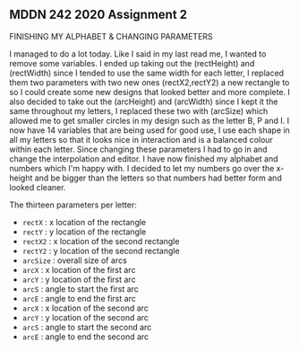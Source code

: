 ## MDDN 242 2020 Assignment 2
FINISHING MY ALPHABET & CHANGING PARAMETERS

I managed to do a lot today. Like I said in my last read me, I wanted to remove some variables. I ended up taking out the (rectHeight) and (rectWidth) since I tended to use the same width for each letter, I replaced them two parameters with two new ones (rectX2,rectY2) a new rectangle to so I could create some new designs that looked better and more complete. I also decided to take out the (arcHeight) and (arcWidth) since I kept it the same throughout my letters, I replaced these two with (arcSize) which allowed me to get smaller circles in my design such as the letter B, P and I.  I now have 14 variables that are being used for good use, I use each shape in all my letters so that it looks nice in interaction and is a balanced colour within each letter. Since changing these parameters I had to go in and change the interpolation and editor. I have now finished my alphabet and numbers which I'm happy with. I decided to let my numbers go over the x-height and be bigger than the letters so that numbers had better form and looked cleaner. 

The thirteen parameters per letter:
  * `rectX` : x location of the rectangle
  * `rectY` : y location of the rectangle
  * `rectX2` : x location of the second rectangle
  * `rectY2` : y location of the second rectangle
  * `arcSize` : overall size of arcs 
  * `arcX` : x location of the first arc
  * `arcY` : y location of the first arc
  * `arcS` : angle to start the first arc
  * `arcE` : angle to end the first arc
  * `arcX` : x location of the second arc
  * `arcY` : y location of the second arc
  * `arcS` : angle to start the second arc
  * `arcE` : angle to end the second arc



